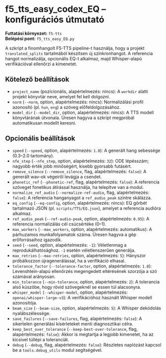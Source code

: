 # f5_tts_easy_codex_EQ – konfigurációs útmutató

**Futtatási környezet:** `f5-tts`  
**Belépési pont:** `f5_tts_easy_EQ.py`

A szkript a finomhangolt F5-TTS pipeline-t használja, hogy a projekt `translated_splits` tartalmából készítsen új szinkronhangot. A referencia hangot normalizálja, opcionális EQ-t alkalmaz, majd Whisper-alapú verifikációval ellenőrzi a kimenetet.

## Kötelező beállítások
- `project_name` (pozícionális, alapértelmezés: nincs): A `workdir` alatti projekt könyvtár neve, amelyet fel kell dolgozni.
- `norm` (`--norm`, option, alapértelmezés: nincs): Normalizálási profil azonosító (pl. `hun`, `eng`) a szöveg előfeldolgozásához.
- `model_dir` (`--model_dir`, option, alapértelmezés: nincs): A TTS modell könyvtárának útvonala. Üresen hagyva a szkript megpróbál automatikusan modellt keresni.

## Opcionális beállítások
- `speed` (`--speed`, option, alapértelmezés: `1.0`): A generált hang sebessége (0.3–2.0 tartomány).
- `nfe_step` (`--nfe_step`, option, alapértelmezés: `32`): ODE lépésszám; nagyobb érték jobb minőségért, kisebb gyorsabb futásért.
- `remove_silence` (`--remove_silence`, flag, alapértelmezés: `false`): A generált wav-ok végeiről levágja a csendet.
- `phonetic_ref` (`--phonetic-ref`, flag, alapértelmezés: `false`): A referencia szöveget fonetikus átírással használja, ha telepítve van a modul.
- `normalize_ref_audio` (`--normalize-ref-audio`, flag, alapértelmezés: `false`): A referencia hanganyagot a `ref_audio_peak` szintre skálázza.
- `eq_config` (`--eq-config`, option, alapértelmezés: nincs): EQ görbét tartalmazó JSON (pl. `scripts/TTS/EQ.json`), amelyet a referencia audióra alkalmaz.
- `ref_audio_peak` (`--ref-audio-peak`, option, alapértelmezés: `0.95`): A referencia normalizálás cél csúcsértéke (0–1).
- `max_workers` (`--max_workers`, option, alapértelmezés: automatikus): A párhuzamos munkafolyamatok száma. Üresen hagyva a gép erőforrásaihoz igazodik.
- `seed` (`--seed`, option, alapértelmezés: `-1`): Véletlenmag a reprodukálhatósághoz. `-1` esetén véletlenszerűen generálja.
- `max_retries` (`--max-retries`, option, alapértelmezés: `5`): Hányszor próbálkozzon újragenerálással, ha a verifikáció elhasal.
- `tolerance_factor` (`--tolerance-factor`, option, alapértelmezés: `1.0`): Levenshtein-alapú ellenőrzés megengedett eltérésének szorzója a szó számával arányosan.
- `min_tolerance` (`--min-tolerance`, option, alapértelmezés: `2`): A tolerancia alsó küszöbe, hogy rövid szövegeknél se essen túl alacsonyra.
- `whisper_model` (`--whisper-model`, option, alapértelmezés: `openai/whisper-large-v3`): A verifikációhoz használt Whisper modell azonosítója.
- `beam_size` (`--beam-size`, option, alapértelmezés: `5`): A Whisper dekódolás nyalábszélessége.
- `save_failures` (`--save-failures`, flag, alapértelmezés: `false`): A sikertelen generálási kísérleteket menti diagnosztikai célra.
- `keep_best_over_tolerance` (`--keep-best-over-tolerance`, flag, alapértelmezés: `false`): Akkor is megtartja a legjobb kimenetet, ha az kicsivel túllépi a toleranciát.
- `debug` (`--debug`, flag, alapértelmezés: `false`): Részletes naplózást kapcsol be a `tools.debug_utils` modul segítségével.
